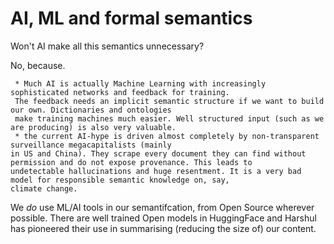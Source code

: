 #  AI, ML and formal semantics

Won't AI make all this semantics unnecessary? 

No, because. 

	 * Much AI is actually Machine Learning with increasingly sophisticated networks and feedback for training. 
	 The feedback needs an implicit semantic structure if we want to build our own. Dictionaries and ontologies 
	 make training machines much easier. Well structured input (such as we are producing) is also very valuable.
	 * the current AI-hype is driven almost completely by non-transparent surveillance megacapitalists (mainly 
	in US and China). They scrape every document they can find without permission and do not expose provenance. This leads to 
	undetectable hallucinations and huge resentment. It is a very bad model for responsible semantic knowledge on, say,
	climate change.
	
We *do* use ML/AI tools in our semantifcation, from Open Source wherever possible. There are well trained Open models in HuggingFace and Harshul has pioneered their use in summarising (reducing the size of) our content.

	